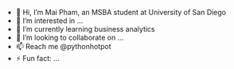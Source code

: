 - 👋 Hi, I’m Mai Pham, an MSBA student at University of San Diego
- 👀 I’m interested in ...
- 🌱 I’m currently learning business analytics
- 💞️ I’m looking to collaborate on ...
- 📫 Reach me @pythonhotpot
- ⚡ Fun fact: ...

<!---
pythonhotpot/pythonhotpot is a ✨ special ✨ repository because its `README.md` (this file) appears on your GitHub profile.
You can click the Preview link to take a look at your changes.
--->
